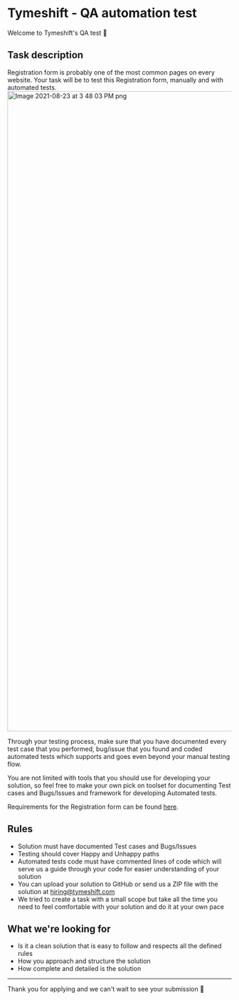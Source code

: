 # Tymeshift - QA automation test
Welcome to Tymeshift's QA test 🧪 

## Task description

Registration form is probably one of the most common pages on every website. Your task will be to test this Registration form, manually and with automated tests. <img width="1440" alt="Image 2021-08-23 at 3 48 03 PM png" src="https://user-images.githubusercontent.com/55278904/130460586-9cc31ffe-77c6-480f-9fd4-f654a52423f1.png">

Through your testing process, make sure that you have documented every test case that you performed, bug/issue that you found and coded automated tests which supports and goes even beyond your manual testing flow.

You are not limited with tools that you should use for developing your solution, so feel free to make your own pick on toolset for documenting Test cases and Bugs/Issues and framework for developing Automated tests.

Requirements for the Registration form can be found [here](https://tymeshift.slite.com/app/channels/user-Gzp8y_503p/notes/AvoXA~Vyt).

## Rules

* Solution must have documented Test cases and Bugs/Issues
* Testing should cover Happy and Unhappy paths
* Automated tests code must have commented lines of code which will serve us a guide through your code for easier understanding of your solution
* You can upload your solution to GitHub or send us a ZIP file with the solution at hiring@tymeshift.com
* We tried to create a task with a small scope but take all the time you need to feel comfortable with your solution and do it at your own pace

## What we're looking for

* Is it a clean solution that is easy to follow and respects all the defined rules
* How you approach and structure the solution
* How complete and detailed is the solution

---

Thank you for applying and we can't wait to see your submission 🎉
